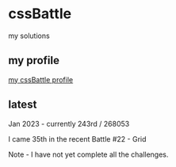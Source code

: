 # cssBattle
my solutions

## my profile
<a href="https://cssbattle.dev/player/cbolson">my cssBattle profile</a>

## latest
Jan 2023 - currently 243rd / 268053

I came 35th in the recent Battle #22 - Grid

Note - I have not yet complete all the challenges.

